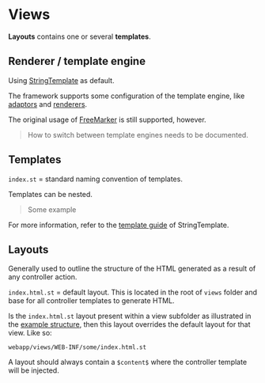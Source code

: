 # Views
**Layouts** contains one or several **templates**. 


## Renderer / template engine
Using [StringTemplate](http://www.stringtemplate.org/) as default.

The framework supports some configuration of the template engine, like [adaptors](https://theantlrguy.atlassian.net/wiki/display/ST4/Model+adaptors) and [renderers](https://theantlrguy.atlassian.net/wiki/display/ST4/Renderers). 

The original usage of [FreeMarker](http://freemarker.org/) is still supported, however.

> How to switch between template engines needs to be documented.



## Templates
`index.st` = standard naming convention of templates.

Templates can be nested.
> Some example

For more information, refer to the [template guide](https://theantlrguy.atlassian.net/wiki/display/ST4/Templates) of StringTemplate.



## Layouts
Generally used to outline the structure of the HTML generated as a result of any controller action.


`index.html.st` = default layout. This is located in the root of `views` folder
and base for all controller templates to generate HTML.

Is the `index.html.st` layout present within a view subfolder as illustrated in the [example structure](structure_of_jawn_project.md), then this layout overrides the default layout for that view.
Like so:
```
webapp/views/WEB-INF/some/index.html.st
```

A layout should always contain a `$content$` where the controller template will be injected.